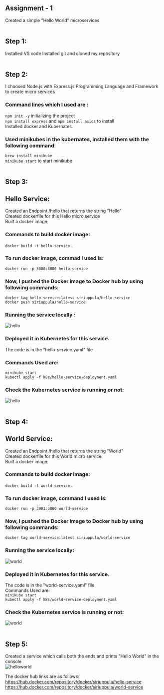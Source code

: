 ## Assignment - 1 </br>
Created a simple "Hello World" microservices </br>
</br>
## Step 1: </br>
Installed VS code
Installed git and cloned my repository</br>
</br>
## Step 2: </br>
I choosed Node.js with Express.js Programming Language and Framework to create micro services </br>
### Command lines which I used are  : </br>
```npm init -y``` initializing the project <br>
```npm install express``` and ```npm install axios``` to install </br>
Installed docker and Kubernates.</br>
### Used minikubes in the kubernates, installed them with the following command:</br>
```brew install minikube``` </br>
```minikube start``` to start minikube </br>
</br>
## Step 3: </br>
## Hello Service: </br>
Created an Endpoint /hello that returns the string "Hello" </br>
Created dockerfile for this Hello micro service</br>
Built a docker image </br>
### Commands to build docker image:</br>
```docker build -t hello-service``` .</br>
### To run docker image, commad I used is:</br>
```docker run -p 3000:3000 hello-service```</br>
### Now, I pushed the Docker Image to Docker hub by using following commands:</br>
```docker tag hello-service:latest siriuppula/hello-service``` </br>
```docker push siriuppula/hello-service``` </br>
### Running the service locally : </br>
![hello](images/hello.png) </br>
### Deployed it in Kubernetes for this service. </br>
The code is in the "hello-service.yaml" file </br>
### Commands Used are: </br>
```minikube start``` </br>
```kubectl apply -f k8s/hello-service-deployment.yaml``` </br>
### Check the Kubernetes service is running or not:</br>
![hello](images/Khello.png) </br>
</br>
## Step 4: </br>
## World Service: </br>
Created an Endpoint /hello that returns the string "World" </br>
Created dockerfile for this World micro service</br>
Built a docker image </br>
### Commands to build docker image:</br>
```docker build -t world-service``` .</br>
### To run docker image, command I used is:</br>
```docker run -p 3001:3000 world-service```</br>
### Now, I pushed the Docker Image to Docker hub by using following commands:</br>
```docker tag world-service:latest siriuppula/world-service``` </br>
### Running the service locally:</br>
![world](images/world.jpeg) </br>
### Deployed it in Kubernetes for this service. </br>
The code is in the "world-service.yaml" file </br>
Commands Used are: </br>
```minikube start``` </br>
```kubectl apply -f k8s/world-service-deployment.yaml``` </br>
### Check the Kubernetes service is running or not:</br>
![world](images/kWorld.png) </br>
</br>
## Step 5: </br>
Created a service which calls both the ends and prints "Hello World" in the console </br>
![helloworld](images/helloworld.png)</br>


The docker hub links are as follows:
https://hub.docker.com/repository/docker/siriuppula/hello-service
https://hub.docker.com/repository/docker/siriuppula/world-service











